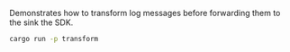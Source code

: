 <!--[metadata]
title = "Transform recording stream example"
-->

Demonstrates how to transform log messages before forwarding them to the sink the SDK.
```bash
cargo run -p transform
```
